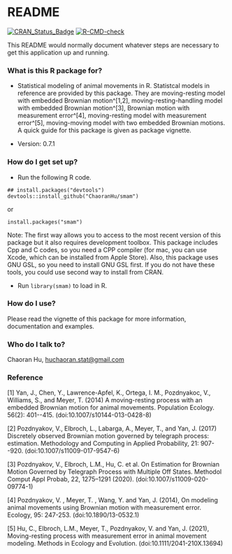 # README #


[![CRAN\_Status\_Badge](http://www.r-pkg.org/badges/version/smam)](https://cran.r-project.org/package=smam)
[![R-CMD-check](https://github.com/ChaoranHu/smam/actions/workflows/R-CMD-check.yaml/badge.svg)](https://github.com/ChaoranHu/smam/actions/workflows/R-CMD-check.yaml)

This README would normally document whatever steps are necessary to get this application up and running.

### What is this R package for? ###

* Statistical modeling of animal movements in R. Statistcal models in reference are provided by this package. They are moving-resting model with embedded Brownian motion^[1,2], moving-resting-handling model with embedded Brownian motion^[3], Brownian motion with measurement error^[4], moving-resting model with measurement error^[5], moving-moving model with two embedded Brownian motions. A quick guide for this package is given as package vignette.

* Version: 0.7.1

### How do I get set up? ###

* Run the following R code.

```
## install.packages("devtools")
devtools::install_github("ChaoranHu/smam")
```

or

```
install.packages("smam")
```

Note: The first way allows you to access to the most recent version of this package but it also requires development toolbox. This package includes Cpp and C codes, so you need a CPP compiler (for mac, you can use Xcode, which can be installed from Apple Store). Also, this package uses GNU GSL, so you need to install GNU GSL first. If you do not have these tools, you could use second way to install from CRAN.

* Run `library(smam)` to load in R.

### How do I use? ###

Please read the vignette of this package for more information, documentation and examples.

### Who do I talk to? ###

Chaoran Hu, <huchaoran.stat@gmail.com>


### Reference ###

[1] Yan, J., Chen, Y., Lawrence-Apfel, K., Ortega, I. M., Pozdnyakoc, V., Williams, S., and Meyer, T. (2014) A moving-resting process with an embedded Brownian motion for animal movements. Population Ecology. 56(2): 401--415. (doi:10.1007/s10144-013-0428-8)

[2] Pozdnyakov, V., Elbroch, L., Labarga, A., Meyer, T., and Yan, J. (2017) Discretely observed Brownian motion governed by telegraph process: estimation. Methodology and Computing in Applied Probability, 21: 907--920. (doi:10.1007/s11009-017-9547-6)

[3] Pozdnyakov, V., Elbroch, L.M., Hu, C. et al. On Estimation for Brownian Motion Governed by Telegraph Process with Multiple Off States. Methodol Comput Appl Probab, 22, 1275–1291 (2020). (doi:10.1007/s11009-020-09774-1)

[4] Pozdnyakov, V. , Meyer, T. , Wang, Y. and Yan, J. (2014), On modeling animal movements using Brownian motion with measurement error. Ecology, 95: 247-253. (doi:10.1890/13-0532.1)

[5] Hu, C., Elbroch, L.M., Meyer, T., Pozdnyakov, V. and Yan, J. (2021), Moving-resting process with measurement error in animal movement modeling. Methods in Ecology and Evolution. (doi:10.1111/2041-210X.13694)
